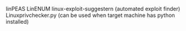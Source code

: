 linPEAS
LinENUM
linux-exploit-suggestern    (automated exploit finder)
Linuxprivchecker.py             (can be used when target machine has python installed)